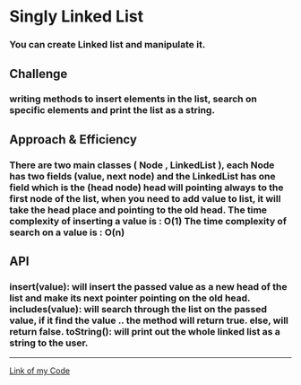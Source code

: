 # Singly Linked List
### You can create Linked list and manipulate it.
## Challenge
### writing methods to insert elements in the list, search on specific elements and print the list as a string.

## Approach & Efficiency
### There are two main classes ( Node , LinkedList ), each Node has two fields (value, next node) and the LinkedList has one field which is the (head node) head will pointing always to the first node of the list, when you need to add value to list, it will take the head place and pointing to the old head. The time complexity of inserting a value is : O(1) The time complexity of search on a value is : O(n)
## API
### insert(value): will insert the passed value as a new head of the list and make its next pointer pointing on the old head. includes(value): will search through the list on the passed value, if it find the value .. the method will return true. else, will return false. toString(): will print out the whole linked list as a string to the user.

---
[Link of my Code](https://github.com/hashem98/data-structures-and-algorithms/tree/main/Java/linkedlist)
